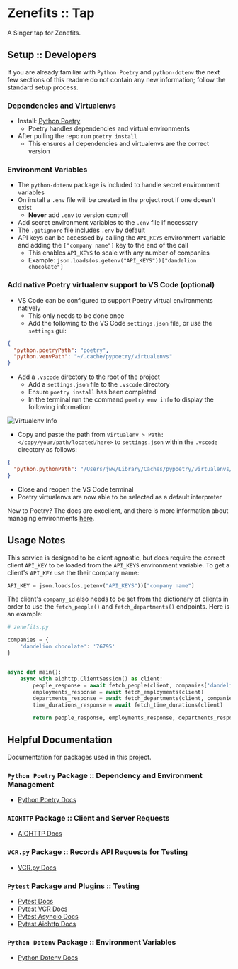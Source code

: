# Zenefits :: Tap

A Singer tap for Zenefits.

## Setup :: Developers

If you are already familiar with `Python Poetry` and `python-dotenv` the next few
sections of this readme do not contain any new information; follow the standard
setup process.

### Dependencies and Virtualenvs

- Install: [Python Poetry](https://python-poetry.org/)
  - Poetry handles dependencies and virtual environments
- After pulling the repo run `poetry install`
  - This ensures all dependencies and virtualenvs are the correct version

### Environment Variables

- The `python-dotenv` package is included to handle secret environment variables
- On install a `.env` file will be created in the project root if one doesn't exist
  - **Never** add `.env` to version control!
- Add secret environment variables to the `.env` file if necessary
- The `.gitignore` file includes `.env` by default
- API keys can be accessed by calling the `API_KEYS` environment variable and adding
the `["company name"]` key to the end of the call
  - This enables `API_KEYS` to scale with any number of companies
  - Example: `json.loads(os.getenv("API_KEYS"))["dandelion chocolate"]`

### Add native Poetry virtualenv support to VS Code (optional)

- VS Code can be configured to support Poetry virtual environments natively
  - This only needs to be done once
  - Add the following to the VS Code `settings.json` file, or use the `settings` gui:

```json
{
  "python.poetryPath": "poetry",
  "python.venvPath": "~/.cache/pypoetry/virtualenvs"
}
```

- Add a `.vscode` directory to the root of the project
  - Add a `settings.json` file to the `.vscode` directory
  - Ensure `poetry install` has been completed
  - In the terminal run the command `poetry env info` to display the following information:

![Virtualenv Info](https://user-images.githubusercontent.com/10391857/94093631-e4b53480-fdda-11ea-8a97-d9f0dc40be65.png)

- Copy and paste the path from `Virtualenv > Path: </copy/your/path/located/here>` to `settings.json`
within the `.vscode` directory as follows:

```json
{
  "python.pythonPath": "/Users/jww/Library/Caches/pypoetry/virtualenvs/tap-zenefits-kHGAscWf-py3.8"
}
```

- Close and reopen the VS Code terminal
- Poetry virtualenvs are now able to be selected as a default interpreter

New to Poetry? The docs are excellent, and there is more information about
managing environments [here](https://python-poetry.org/docs/managing-environments/).

## Usage Notes

This service is designed to be client agnostic, but does require the correct client `API_KEY` to be loaded
from the `API_KEYS` environment variable. To get a client's `API_KEY` use the their company name:

```python
API_KEY = json.loads(os.getenv("API_KEYS"))["company name"]
```

The client's `company_id` also needs to be set from the dictionary of clients in order to use the `fetch_people()`
and `fetch_departments()` endpoints. Here is an example:

```python
# zenefits.py

companies = {
    'dandelion chocolate': '76795'
}


async def main():
    async with aiohttp.ClientSession() as client:
        people_response = await fetch_people(client, companies['dandelion chocolate'])
        employments_response = await fetch_employments(client)
        departments_response = await fetch_departments(client, companies['dandelion chocolate'])
        time_durations_response = await fetch_time_durations(client)

        return people_response, employments_response, departments_response, time_durations_response
```

## Helpful Documentation

Documentation for packages used in this project.

### `Python Poetry` Package :: Dependency and Environment Management

- [Python Poetry Docs](https://python-poetry.org/docs/)

### `AIOHTTP` Package :: Client and Server Requests

- [AIOHTTP Docs](https://docs.aiohttp.org/en/latest/index.html)

### `VCR.py` Package :: Records API Requests for Testing

- [VCR.py Docs](https://vcrpy.readthedocs.io/en/latest/)

### `Pytest` Package and Plugins :: Testing

- [Pytest Docs](https://docs.pytest.org/en/stable/index.html)
- [Pytest VCR Docs](https://pytest-vcr.readthedocs.io/en/latest/)
- [Pytest Asyncio Docs](https://pypi.org/project/pytest-asyncio/)
- [Pytest Aiohttp Docs](https://pypi.org/project/pytest-aiohttp/)

### `Python Dotenv` Package :: Environment Variables

- [Python Dotenv Docs](https://pypi.org/project/python-dotenv/)
